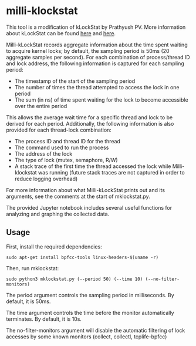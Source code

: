 # milli-klockstat

This tool is a modification of kLockStat by Prathyush PV. More information about kLockStat can be found [here](https://github.com/prathyushpv/klockstat) and [here](https://prathyushpv.github.io/2019/04/30/kLockStat.html).

Milli-kLockStat records aggregate information about the time spent waiting to acquire kernel locks; by default, the sampling period is 50ms (20 aggregate samples per second). For each combination of process/thread ID and lock address, the following information is captured for each sampling period:

* The timestamp of the start of the sampling period
* The number of times the thread attempted to access the lock in one period
* The sum (in ns) of time spent waiting for the lock to become accessible over the entire period

This allows the average wait time for a specific thread and lock to be derived for each period. Additionally, the following information is also provided for each thread-lock combination:

* The process ID and thread ID for the thread
* The command used to run the process
* The address of the lock
* The type of lock (mutex, semaphore, R/W)
* A stack trace of the first time the thread accessed the lock while Milli-klockstat was running (future stack traces are not captured in order to reduce logging overhead)

For more information about what Milli-kLockStat prints out and its arguments, see the comments at the start of mklockstat.py.

The provided Jupyter notebook includes several useful functions for analyzing and graphing the collected data.
## Usage
First, install the required dependencies:

`sudo apt-get install bpfcc-tools linux-headers-$(uname -r)`

Then, run mklockstat:

`sudo python3 mklockstat.py (--period 50) (--time 10) (--no-filter-monitors)`

The period argument controls the sampling period in milliseconds. By default, it is 50ms.

The time argument controls the time before the monitor automatically terminates. By default, it is 10s.

The no-filter-monitors argument will disable the automatic filtering of lock accesses by some known monitors (collect, collectl, tcplife-bpfcc)
